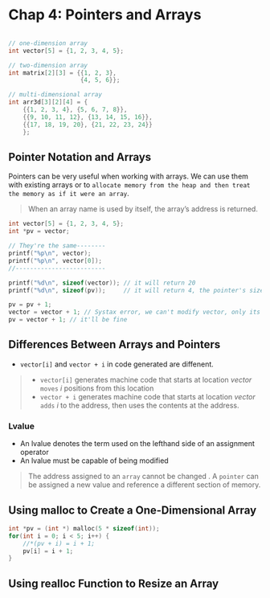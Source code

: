 # Chap 4: Pointers and Arrays
```c

// one-dimension array
int vector[5] = {1, 2, 3, 4, 5};

// two-dimension array
int matrix[2][3] = {{1, 2, 3},
                    {4, 5, 6}};

// multi-dimensional array
int arr3d[3][2][4] = {
    {{1, 2, 3, 4}, {5, 6, 7, 8}},
    {{9, 10, 11, 12}, {13, 14, 15, 16}},
    {{17, 18, 19, 20}, {21, 22, 23, 24}}
    };

```

## Pointer Notation and Arrays
Pointers can be very useful when working with arrays. We can use them with existing arrays or to `allocate memory from the heap and then treat the memory as if it were an array`.
> When an array name is used by itself, the array’s address is returned.
```c
int vector[5] = {1, 2, 3, 4, 5};
int *pv = vector;

// They're the same--------
printf("%p\n", vector);
printf("%p\n", vector[0]);
//-------------------------

printf("%d\n", sizeof(vector)); // it will return 20
printf("%d\n", sizeof(pv));     // it will return 4, the pointer's size

pv = pv + 1;
vector = vector + 1; // Systax error, we can't modify vector, only its contents
pv = vector + 1; // it'll be fine

```
## Differences Between Arrays and Pointers
* `vector[i]` and `vector + i` in code generated are diffenent.
> * `vector[i]` generates machine code that starts at location *vector* `moves` *i* positions from this location
> * `vector + i` generates machine code that starts at location *vector* `adds` *i* to the address, then uses the contents at the address.
### Lvalue
* An lvalue denotes the term used on the lefthand side of an assignment operator
* An lvalue must be capable of being modified

> The address assigned to an `array` cannot be changed . 
> A `pointer` can be assigned a new value and reference a different section of memory.

## Using malloc to Create a One-Dimensional Array
```c
int *pv = (int *) malloc(5 * sizeof(int));
for(int i = 0; i < 5; i++) {
    //*(pv + i) = i + 1;
    pv[i] = i + 1;
}
```
## Using realloc Function to Resize an Array

